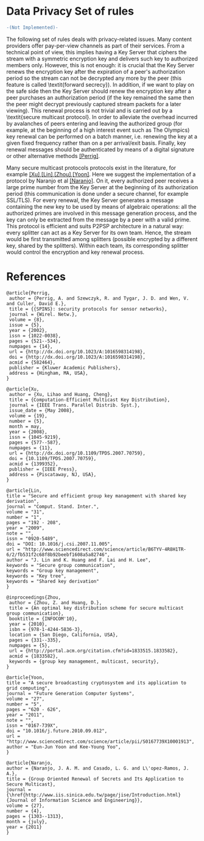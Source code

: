 Data Privacy Set of rules
=========================

```diff
-(Not Implemented)-
```

The following set of rules deals with privacy-related issues. Many
content providers offer pay-per-view channels as part of their
services. From a technical point of view, this implies having a Key
Server that ciphers the stream with a symmetric encryption key and
delivers such key to authorized members only. However, this is not
enough: it is crucial that the Key Server renews the encryption key
after the expiration of a peer's authorization period so the stream
can not be decrypted any more by the peer (this feature is called
\textit{forward secrecy}). In addition, if we want to play on the safe
side then the Key Server should renew the encryption key after a peer
purchases an authorization period (if the key remained the same then
the peer might decrypt previously captured stream packets for a later
viewing). This renewal process is not trivial and is carried out by a
\textit{secure multicast protocol}. In order to alleviate the overhead
incurred by avalanches of peers entering and leaving the authorized
group (for example, at the beginning of a high interest event such as
The Olympics) key renewal can be performed on a batch manner,
i.e. renewing the key at a given fixed frequency rather than on a per
arrival/exit basis. Finally, key renewal messages should be
authenticated by means of a digital signature or other alternative
methods [[Perrig]](#Perrig).

Many secure multicast protocols protocols exist in the literature, for
example [[Xu]](#Xu),[[Lin]](#Lin),[[Zhou]](#Zhou),[[Yoon]](#Yoon). Here we
suggest the implementation of a protocol by Naranjo et al
[[Naranjo]](#Naranjo). On it, every authorized peer receives a large
prime number from the Key Server at the beginning of its authorization
period (this communication is done under a secure channel, for example
SSL/TLS). For every renewal, the Key Server generates a message
containing the new key to be used by means of algebraic operations:
all the authorized primes are involved in this message generation
process, and the key can only be extracted from the message by a peer
with a valid prime. This protocol is efficient and suits P2PSP
architecture in a natural way: every splitter can act as a Key Server
for its own team. Hence, the stream would be first transmitted
among splitters (possible encrypted by a different key, shared by the
splitters). Within each team, its corresponding splitter would
control the encryption and key renewal process.

# References

<a name="Perrig"></a>
```
@article{Perrig,
 author = {Perrig, A. and Szewczyk, R. and Tygar, J. D. and Wen, V. and Culler, David E.},
 title = {{SPINS}: security protocols for sensor networks},
 journal = {Wirel. Netw.},
 volume = {8},
 issue = {5},
 year = {2002},
 issn = {1022-0038},
 pages = {521--534},
 numpages = {14},
 url = {http://dx.doi.org/10.1023/A:1016598314198},
 doi = {http://dx.doi.org/10.1023/A:1016598314198},
 acmid = {582464},
 publisher = {Kluwer Academic Publishers},
 address = {Hingham, MA, USA},
}
```

<a name="Xu"></a>
```
@article{Xu,
 author = {Xu, Lihao and Huang, Cheng},
 title = {Computation-Efficient Multicast Key Distribution},
 journal = {IEEE Trans. Parallel Distrib. Syst.},
 issue_date = {May 2008},
 volume = {19},
 number = {5},
 month = may,
 year = {2008},
 issn = {1045-9219},
 pages = {577--587},
 numpages = {11},
 url = {http://dx.doi.org/10.1109/TPDS.2007.70759},
 doi = {10.1109/TPDS.2007.70759},
 acmid = {1399352},
 publisher = {IEEE Press},
 address = {Piscataway, NJ, USA},
}
```

<a name="Lin"></a>
```
@article{Lin,
title = "Secure and efficient group key management with shared key derivation",
journal = "Comput. Stand. Inter.",
volume = "31",
number = "1",
pages = "192 - 208",
year = "2009",
note = "",
issn = "0920-5489",
doi = "DOI: 10.1016/j.csi.2007.11.005",
url = "http://www.sciencedirect.com/science/article/B6TYV-4R8H1TR-6/2/fb531f2c68f8b92beebf1608a5a82746",
author = "J. Lin and K. Huang and F. Lai and H. Lee",
keywords = "Secure group communication",
keywords = "Group key management",
keywords = "Key tree",
keywords = "Shared key derivation"
}
```

<a name="Zhou"></a>
```
@inproceedings{Zhou,
 author = {Zhou, Z. and Huang, D.},
 title = {An optimal key distribution scheme for secure multicast group communication},
 booktitle = {INFOCOM'10},
 year = {2010},
 isbn = {978-1-4244-5836-3},
 location = {San Diego, California, USA},
 pages = {331--335},
 numpages = {5},
 url = {http://portal.acm.org/citation.cfm?id=1833515.1833582},
 acmid = {1833582},
 keywords = {group key management, multicast, security},
} 
```

<a name="Yoon"></a>
```
@article{Yoon,
title = "A secure broadcasting cryptosystem and its application to grid computing",
journal = "Future Generation Computer Systems",
volume = "27",
number = "5",
pages = "620 - 626",
year = "2011",
note = "",
issn = "0167-739X",
doi = "10.1016/j.future.2010.09.012",
url = "http://www.sciencedirect.com/science/article/pii/S0167739X10001913",
author = "Eun-Jun Yoon and Kee-Young Yoo",
}
```

<a name="Naranjo"></a>
```
@article{Naranjo,
author = {Naranjo, J. A. M. and Casado, L. G. and L\'opez-Ramos, J. A.},
title = {Group Oriented Renewal of Secrets and Its Application to Secure Multicast},
journal = {\href{http://www.iis.sinica.edu.tw/page/jise/Introduction.html}{Journal of Information Science and Engineering}},
volume = {27},
number = {4},
pages = {1303--1313},
month = {july},
year = {2011}
}
```

